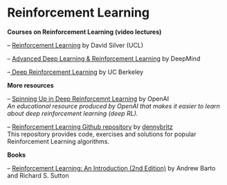 # Reinforcement Learning

**Courses on Reinforcement Learning \(video lectures\)**

– [Reinforcement Learning](https://www.davidsilver.uk/teaching/) by David Silver \(UCL\)

– [Advanced Deep Learning & Reinforcement Learning](https://www.youtube.com/watch?v=iOh7QUZGyiU&list=PLqYmG7hTraZDNJre23vqCGIVpfZ_K2RZs) by DeepMind

–[ Deep Reinforcement Learning](https://www.youtube.com/watch?v=xioGro2zC94&list=PLkkkPGkyjEBk3RB2USEC_ZbCw-8ZoR5AJ) by UC Berkeley 



**More resources**

– [Spinning Up in Deep Reinforcemnt Learning](https://spinningup.openai.com/en/latest/index.html) by OpenAI  
_An educational resource produced by OpenAI that makes it easier to learn about deep reinforcement learning \(deep RL\)._

– [Reinforcement Learning Github repository](https://github.com/dennybritz/reinforcement-learning) by [dennybritz](https://github.com/dennybritz)  
This repository provides code, exercises and solutions for popular Reinforcement Learning algorithms. 



**Books**

– [Reinforcement Learning: An Introduction \(2nd Edition\)](http://incompleteideas.net/book/RLbook2018.pdf) by Andrew Barto and Richard S. Sutton



